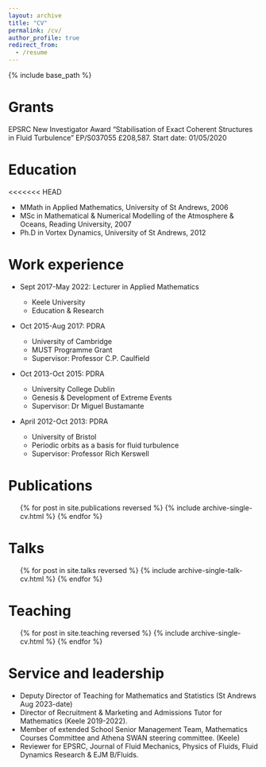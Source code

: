 ```yaml
---
layout: archive
title: "CV"
permalink: /cv/
author_profile: true
redirect_from:
  - /resume
---
```


{% include base_path %}

Grants
======
EPSRC New Investigator Award “Stabilisation of Exact Coherent Structures in Fluid Turbulence” EP/S037055 £208,587. Start date: 01/05/2020

Education
======
<<<<<<< HEAD
* MMath in Applied Mathematics, University of St Andrews, 2006
* MSc in Mathematical & Numerical Modelling of the Atmosphere & Oceans, Reading University, 2007
* Ph.D in Vortex Dynamics, University of St Andrews, 2012

Work experience
======
* Sept 2017-May 2022: Lecturer in Applied Mathematics
  * Keele University
  * Education & Research

* Oct 2015-Aug 2017: PDRA
  * University of Cambridge
  * MUST Programme Grant
  * Supervisor: Professor C.P. Caulfield

* Oct 2013-Oct 2015: PDRA
  * University College Dublin
  * Genesis & Development of Extreme Events
  * Supervisor: Dr Miguel Bustamante

* April 2012-Oct 2013: PDRA
  * University of Bristol
  * Periodic orbits as a basis for fluid turbulence
  * Supervisor: Professor Rich Kerswell
  
Publications
======
  <ul>{% for post in site.publications reversed %}
    {% include archive-single-cv.html %}
  {% endfor %}</ul>
  
Talks
======
  <ul>{% for post in site.talks reversed %}
    {% include archive-single-talk-cv.html  %}
  {% endfor %}</ul>
  
Teaching
======
  <ul>{% for post in site.teaching reversed %}
    {% include archive-single-cv.html %}
  {% endfor %}</ul>
  
Service and leadership
======

* Deputy Director of Teaching for Mathematics and Statistics (St Andrews Aug 2023-date)
* Director of Recruitment & Marketing and Admissions Tutor for Mathematics (Keele 2019-2022).
* Member of extended School Senior Management Team, Mathematics Courses Committee and Athena SWAN steering committee. (Keele)
* Reviewer for EPSRC, Journal of Fluid Mechanics, Physics of Fluids, Fluid Dynamics Research & EJM B/Fluids.

